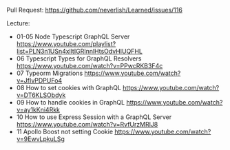 Pull Request: https://github.com/neverlish/Learned/issues/116

Lecture: 
- 01-05 Node Typescript GraphQL Server https://www.youtube.com/playlist?list=PLN3n1USn4xlltIGRInnlHtsOdvHIUQFHL
- 06 Typescript Types for GraphQL Resolvers https://www.youtube.com/watch?v=PPwcRKB3F4c
- 07 Typeorm Migrations https://www.youtube.com/watch?v=JfIvPDPUFo4
- 08 How to set cookies with GraphQL https://www.youtube.com/watch?v=DT6KLSObdyk
- 09 How to handle cookies in GraphQL https://www.youtube.com/watch?v=ay1kKni4Rkk
- 10 How to use Express Session with a GraphQL Server https://www.youtube.com/watch?v=RvfUrzMRlJ8
- 11 Apollo Boost not setting Cookie https://www.youtube.com/watch?v=9EwvLpkuLSg
